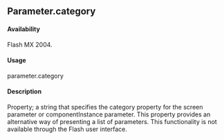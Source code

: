 ## Parameter.category

#### Availability

Flash MX 2004.

#### Usage

parameter.category

#### Description

Property; a string that specifies the category property for the screen parameter or componentInstance parameter. This property provides an alternative way of presenting a list of parameters. This functionality is not available through the Flash user interface.
